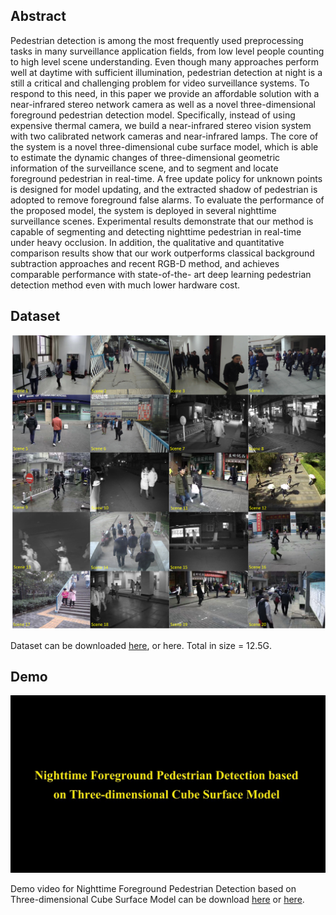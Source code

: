 ## Abstract

Pedestrian detection is among the most frequently used preprocessing tasks in many surveillance application fields, from low level
people counting to high level scene understanding. Even though many approaches perform well at daytime with sufficient illumination,
pedestrian detection at night is a still a critical and challenging problem for video surveillance systems. To respond to this need, in 
this paper we provide an affordable solution with a near-infrared stereo network camera as well as a novel three-dimensional foreground
pedestrian detection model. Specifically, instead of using expensive thermal camera, we build a near-infrared stereo vision system with
two calibrated network cameras and near-infrared lamps. The core of the system is a novel three-dimensional cube surface model, which is
able to estimate the dynamic changes of three-dimensional geometric information of the surveillance scene, and to segment and locate 
foreground pedestrian in real-time. A free update policy for unknown points is designed for model updating, and the extracted shadow of 
pedestrian is adopted to remove foreground false alarms. To evaluate the performance of the proposed model, the system is deployed in 
several nighttime surveillance scenes. Experimental results demonstrate that our method is capable of segmenting and detecting nighttime
pedestrian in real-time under heavy occlusion. In addition, the qualitative and quantitative comparison results show that our work 
outperforms classical background subtraction approaches and recent RGB-D method, and achieves comparable performance with state-of-the-
art deep learning pedestrian detection method even with much lower hardware cost.

## Dataset

![Image](dataset.png)

Dataset can be downloaded [here](https://pan.baidu.com/s/1cB7C7c), or here. Total in size = 12.5G. 

## Demo

![Image](logo.png)

Demo video for Nighttime Foreground Pedestrian Detection based on Three-dimensional Cube Surface Model can be download [here](https://pan.baidu.com/s/1pLkc80F) or [here](http://v.youku.com/v_show/id_XMzAxODE1MTY2MA==.html?spm=a2hzp.8244740.0.0).


